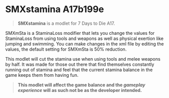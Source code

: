 # SMXstamina A17b199e

> **SMXstamina** is a modlet for 7 Days to Die A17.

SMXmSta is a StaminaLoss modifier that lets you change the values for StaminaLoss from using tools and weapons as well as physical exertion like jumping and swimming. You can make changes in the xml file by editing the values, the default setting for SMXmSta is 50% reduction.

This modlet will cut the stamina use when using tools and melee weapons by half. It was made for those out there that find themselves constantly running out of stamina and feel that the current stamina balance in the game keeps them from having fun.

> **This modlet will affect the game balance and the _gameplay experience_ will as such not be as the developer intended.**
